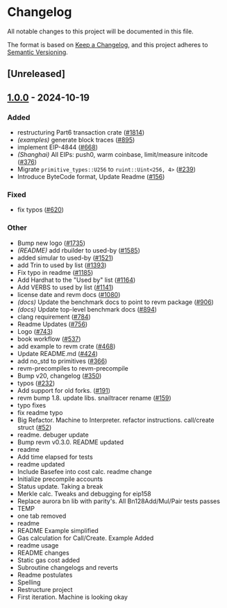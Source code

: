 # Changelog

All notable changes to this project will be documented in this file.

The format is based on [Keep a Changelog](https://keepachangelog.com/en/1.0.0/),
and this project adheres to [Semantic Versioning](https://semver.org/spec/v2.0.0.html).

## [Unreleased]

## [1.0.0](https://github.com/shemnon/revm/releases/tag/revm-transaction-v1.0.0) - 2024-10-19

### Added

- restructuring Part6 transaction crate ([#1814](https://github.com/shemnon/revm/pull/1814))
- *(examples)* generate block traces ([#895](https://github.com/shemnon/revm/pull/895))
- implement EIP-4844 ([#668](https://github.com/shemnon/revm/pull/668))
- *(Shanghai)* All EIPs: push0, warm coinbase, limit/measure initcode ([#376](https://github.com/shemnon/revm/pull/376))
- Migrate `primitive_types::U256` to `ruint::Uint<256, 4>` ([#239](https://github.com/shemnon/revm/pull/239))
- Introduce ByteCode format, Update Readme ([#156](https://github.com/shemnon/revm/pull/156))

### Fixed

- fix typos ([#620](https://github.com/shemnon/revm/pull/620))

### Other

- Bump new logo ([#1735](https://github.com/shemnon/revm/pull/1735))
- *(README)* add rbuilder to used-by ([#1585](https://github.com/shemnon/revm/pull/1585))
- added simular to used-by ([#1521](https://github.com/shemnon/revm/pull/1521))
- add Trin to used by list ([#1393](https://github.com/shemnon/revm/pull/1393))
- Fix typo in readme ([#1185](https://github.com/shemnon/revm/pull/1185))
- Add Hardhat to the "Used by" list ([#1164](https://github.com/shemnon/revm/pull/1164))
- Add VERBS to used by list ([#1141](https://github.com/shemnon/revm/pull/1141))
- license date and revm docs ([#1080](https://github.com/shemnon/revm/pull/1080))
- *(docs)* Update the benchmark docs to point to revm package ([#906](https://github.com/shemnon/revm/pull/906))
- *(docs)* Update top-level benchmark docs ([#894](https://github.com/shemnon/revm/pull/894))
- clang requirement ([#784](https://github.com/shemnon/revm/pull/784))
- Readme Updates ([#756](https://github.com/shemnon/revm/pull/756))
- Logo ([#743](https://github.com/shemnon/revm/pull/743))
- book workflow ([#537](https://github.com/shemnon/revm/pull/537))
- add example to revm crate ([#468](https://github.com/shemnon/revm/pull/468))
- Update README.md ([#424](https://github.com/shemnon/revm/pull/424))
- add no_std to primitives ([#366](https://github.com/shemnon/revm/pull/366))
- revm-precompiles to revm-precompile
- Bump v20, changelog ([#350](https://github.com/shemnon/revm/pull/350))
- typos ([#232](https://github.com/shemnon/revm/pull/232))
- Add support for old forks. ([#191](https://github.com/shemnon/revm/pull/191))
- revm bump 1.8. update libs. snailtracer rename ([#159](https://github.com/shemnon/revm/pull/159))
- typo fixes
- fix readme typo
- Big Refactor. Machine to Interpreter. refactor instructions. call/create struct ([#52](https://github.com/shemnon/revm/pull/52))
- readme. debuger update
- Bump revm v0.3.0. README updated
- readme
- Add time elapsed for tests
- readme updated
- Include Basefee into cost calc. readme change
- Initialize precompile accounts
- Status update. Taking a break
- Merkle calc. Tweaks and debugging for eip158
- Replace aurora bn lib with parity's. All Bn128Add/Mul/Pair tests passes
- TEMP
- one tab removed
- readme
- README Example simplified
- Gas calculation for Call/Create. Example Added
- readme usage
- README changes
- Static gas cost added
- Subroutine changelogs and reverts
- Readme postulates
- Spelling
- Restructure project
- First iteration. Machine is looking okay
